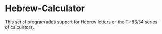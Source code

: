 # Hebrew-Calculator
This set of program adds support for Hebrew letters on the TI-83/84 series of calculators.
